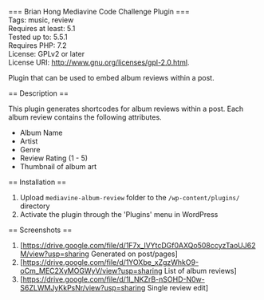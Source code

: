 === Brian Hong Mediavine Code Challenge Plugin ===<br />
Tags: music, review<br />
Requires at least: 5.1<br />
Tested up to: 5.5.1<br />
Requires PHP: 7.2<br />
License: GPLv2 or later<br />
License URI: http://www.gnu.org/licenses/gpl-2.0.html. <br />


Plugin that can be used to embed album reviews within a post.

== Description ==

This plugin generates shortcodes for album reviews within a post. Each album review contains the following attributes.
* Album Name
* Artist
* Genre
* Review Rating (1 - 5)
* Thumbnail of album art

== Installation ==
1. Upload `mediavine-album-review` folder to the `/wp-content/plugins/` directory
2. Activate the plugin through the \'Plugins\' menu in WordPress

== Screenshots ==
1. [https://drive.google.com/file/d/1F7x_lVYtcDGf0AXQo508ccyzTaoUJ62M/view?usp=sharing Generated on post/pages]
2. [https://drive.google.com/file/d/1YOXbe_xZgzWhkO9-oCm_MEC2XyMOGWyV/view?usp=sharing List of album reviews]
3. [https://drive.google.com/file/d/1I_NKZrB-nSOHD-N0w-S6ZLWMJyKkPsNr/view?usp=sharing Single review edit]
